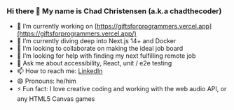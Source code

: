### Hi there 👋 My name is Chad Christensen (a.k.a chadthecoder)

- 🔭 I’m currently working on [https://giftsforprogrammers.vercel.app](https://giftsforprogrammers.vercel.app/)
- 🌱 I’m currently diving deep into Next.js 14+ and Docker
- 👯 I’m looking to collaborate on making the ideal job board
- 🤔 I’m looking for help with finding my next fulfilling remote job
- 💬 Ask me about accessibility, React, unit / e2e testing
- 📫 How to reach me: [LinkedIn](https://www.linkedin.com/in/chadthecoder/)
- 😄 Pronouns: he/him
- ⚡ Fun fact: I love creative coding and working with the web audio API, or any HTML5 Canvas games
